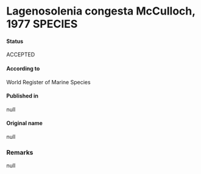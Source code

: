 Lagenosolenia congesta McCulloch, 1977 SPECIES
=======

#### Status
ACCEPTED

#### According to
World Register of Marine Species

#### Published in
null

#### Original name
null

### Remarks
null